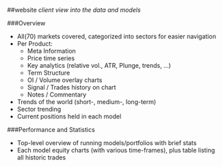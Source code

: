 ##website
*client view into the data and models*

###Overview

* All(70) markets covered, categorized into sectors for easier navigation
* Per Product:
    * Meta Information
    * Price time series
    * Key analytics (relative vol., ATR, Plunge, trends, ...)
    * Term Structure
    * OI / Volume overlay charts
    * Signal / Trades history on chart
    * Notes / Commentary
* Trends of the world (short-, medium-, long-term)
* Sector trending
* Current positions held in each model

###Performance and Statistics

* Top-level overview of running models/portfolios with brief stats
* Each model equity charts (with various time-frames),
  plus table listing all historic trades

